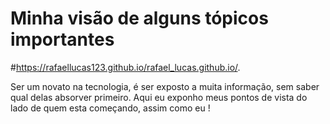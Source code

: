 # Minha visão de alguns tópicos importantes 
#https://rafaellucas123.github.io/rafael_lucas.github.io/.

Ser um novato na tecnologia, é ser exposto a muita informação, sem saber qual delas absorver primeiro. Aqui eu exponho meus pontos de vista do lado de quem esta começando, assim como eu !
